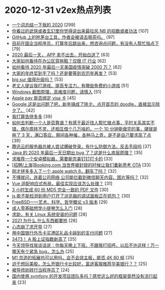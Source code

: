# 2020-12-31 v2ex热点列表

+ [一个词总结一下我的 2020](https://www.v2ex.com/t/740578#reply299) [299]
+ [你看过的武侠或者玄幻里你觉得说出来最拉风 NB 的招数或者功法](https://www.v2ex.com/t/740606#reply107) [107]
+ [GitHub 上的抢茅台工具，作者会被请去喝茶吗。](https://www.v2ex.com/t/740630#reply97) [97]
+ [目前在国企当程序员，打算年后跳出来，想咨询点问题，有没有人帮忙指点下](https://www.v2ex.com/t/740580#reply79) [79]
+ [2020 最后一天， APP 卖不出去，开始白送了](https://www.v2ex.com/t/740716#reply63) [63]
+ [大家如何看待在办公区穿拖鞋？仅限 IT 行业](https://www.v2ex.com/t/740625#reply62) [62]
+ [如何看待 2020 年最后一天美国疫情突破 2000 万？](https://www.v2ex.com/t/740691#reply62) [62]
+ [大家的年终奖到手了吗？还是要等到农历年再发？](https://www.v2ex.com/t/740676#reply53) [53]
+ [big sur 值得升级吗？](https://www.v2ex.com/t/740537#reply53) [53]
+ [老丈人提议我打游戏，提高专注力，有哪些免费的小游戏](https://www.v2ex.com/t/740622#reply51) [51]
+ [Windows 截图原理，高难度问题，请慎入](https://www.v2ex.com/t/740500#reply51) [51]
+ [Apple pay 能否绑定 visa 卡](https://www.v2ex.com/t/740581#reply45) [45]
+ [Google 这是出问题了吧，新年搞成了除夕。点开首页的 doodle，直接显示除夕了。](https://www.v2ex.com/t/740637#reply42) [42]
+ [我打算告拼多多](https://www.v2ex.com/t/740627#reply39) [39]
+ [如何去判断一个人是否靠谱？有感于最近找人帮忙做点事，平时关系其实不错，偶尔周转不灵，还相互借个几万啥的，一个 10 分钟能做完的事，硬就是拖了 3 天，满口答应，期间各种催，各种马上弄，是不是自己要求高了点](https://www.v2ex.com/t/740524#reply39) [39]
+ [腾讯云的服务器总被人尝试爆破登录，有什么防御方法，反击手段吗](https://www.v2ex.com/t/740599#reply37) [37]
+ [Java 的 2020 年最后一天日期出 bug 了？这是什么底层原理？](https://www.v2ex.com/t/740615#reply35) [35]
+ [求推荐一个安卓模拟器，需要能完美钉钉打卡的](https://www.v2ex.com/t/740498#reply33) [33]
+ [[招聘/上海]Booking.com 当世界被封锁的时候让我们重新思考 OTA](https://www.v2ex.com/t/740586#reply33) [33]
+ [刚才拼多多入了一个 apple watch 6，翻车了吗？](https://www.v2ex.com/t/740692#reply32) [32]
+ [不懂就问，连着公司网络,公司能拦截到微信聊天内容、图片等吗？](https://www.v2ex.com/t/740548#reply32) [32]
+ [Vue 适配响应式布局，最佳实现应该怎么处理？](https://www.v2ex.com/t/740505#reply31) [31]
+ [3 小时生成 60 份 MD5 完全一致的 PDF 文件](https://www.v2ex.com/t/740706#reply30) [30]
+ [js 能不能检测到用户打开了浏览器的调试面板正在抓包？](https://www.v2ex.com/t/740509#reply30) [30]
+ [FreeBSD——艺术、科学、哲学概论 v3 版本](https://www.v2ex.com/t/740496#reply29) [29]
+ [成人零基础想学小提琴怎么入门](https://www.v2ex.com/t/740664#reply28) [28]
+ [求助，有关 Linux 系统安装的问题](https://www.v2ex.com/t/740511#reply28) [28]
+ [2021 为什么 什么东西都要抢](https://www.v2ex.com/t/740515#reply28) [28]
+ [心态崩了求开导](https://www.v2ex.com/t/740754#reply27) [27]
+ [用中国银行外币卡买港区礼品卡碰到的支付问题](https://www.v2ex.com/t/740585#reply27) [27]
+ [3473！ A 股上证指数新高了](https://www.v2ex.com/t/740653#reply25) [25]
+ [今天领导找我谈话说：你每天晚上下班，不跟我打招呼。以后不许这样！万一哪天有个紧急 bug，怎么办](https://www.v2ex.com/t/740702#reply25) [25]
+ [M1 京造的拓展坞可以用吗，会不会烧主板，能否 4K 60 帧](https://www.v2ex.com/t/740495#reply25) [25]
+ [迫于想玩美股，怎么开银行卡比较好，富途客服推荐华美银行？？](https://www.v2ex.com/t/740551#reply25) [25]
+ [被导师劝转行当程序员了](https://www.v2ex.com/t/740683#reply24) [24]
+ [国内使用 symfony 的开发项目团队多吗？感觉这么好的框架竟然没有流行起来](https://www.v2ex.com/t/740527#reply23) [23]
